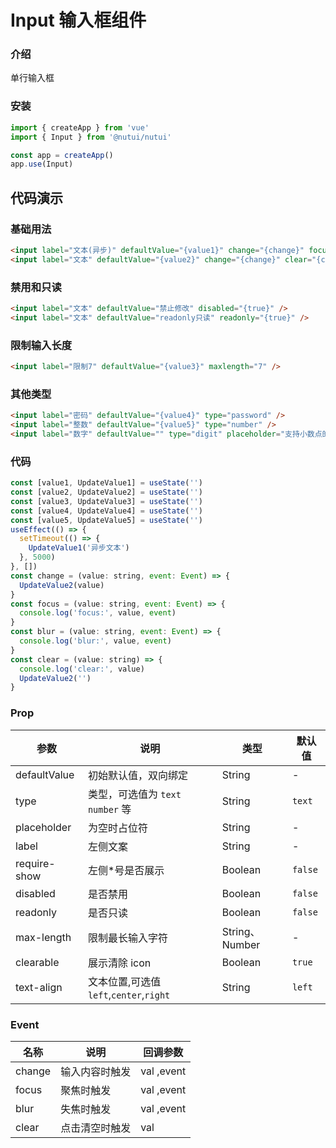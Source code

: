 # Input 输入框组件

### 介绍

单行输入框

### 安装

```javascript
import { createApp } from 'vue'
import { Input } from '@nutui/nutui'

const app = createApp()
app.use(Input)
```

## 代码演示

### 基础用法

```html
<input label="文本(异步)" defaultValue="{value1}" change="{change}" focus="{focus}" blur="{blur}" />
<input label="文本" defaultValue="{value2}" change="{change}" clear="{clear}" requireShow />
```

### 禁用和只读

```html
<input label="文本" defaultValue="禁止修改" disabled="{true}" />
<input label="文本" defaultValue="readonly只读" readonly="{true}" />
```

### 限制输入长度

```html
<input label="限制7" defaultValue="{value3}" maxlength="7" />
```

### 其他类型

```html
<input label="密码" defaultValue="{value4}" type="password" />
<input label="整数" defaultValue="{value5}" type="number" />
<input label="数字" defaultValue="" type="digit" placeholder="支持小数点的输入" />
```

### 代码

```js
const [value1, UpdateValue1] = useState('')
const [value2, UpdateValue2] = useState('')
const [value3, UpdateValue3] = useState('')
const [value4, UpdateValue4] = useState('')
const [value5, UpdateValue5] = useState('')
useEffect(() => {
  setTimeout(() => {
    UpdateValue1('异步文本')
  }, 5000)
}, [])
const change = (value: string, event: Event) => {
  UpdateValue2(value)
}
const focus = (value: string, event: Event) => {
  console.log('focus:', value, event)
}
const blur = (value: string, event: Event) => {
  console.log('blur:', value, event)
}
const clear = (value: string) => {
  console.log('clear:', value)
  UpdateValue2('')
}
```

### Prop

| 参数         | 说明                                   | 类型           | 默认值  |
| ------------ | -------------------------------------- | -------------- | ------- |
| defaultValue | 初始默认值，双向绑定                   | String         | -       |
| type         | 类型，可选值为 `text` `number` 等      | String         | `text`  |
| placeholder  | 为空时占位符                           | String         | -       |
| label        | 左侧文案                               | String         | -       |
| require-show | 左侧\*号是否展示                       | Boolean        | `false` |
| disabled     | 是否禁用                               | Boolean        | `false` |
| readonly     | 是否只读                               | Boolean        | `false` |
| max-length   | 限制最长输入字符                       | String、Number | -       |
| clearable    | 展示清除 icon                          | Boolean        | `true`  |
| text-align   | 文本位置,可选值`left`,`center`,`right` | String         | `left`  |

### Event

| 名称   | 说明           | 回调参数   |
| ------ | -------------- | ---------- |
| change | 输入内容时触发 | val ,event |
| focus  | 聚焦时触发     | val ,event |
| blur   | 失焦时触发     | val ,event |
| clear  | 点击清空时触发 | val        |

